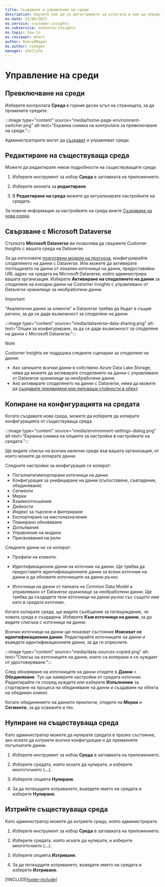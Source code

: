 ```yaml
---
title: Създаване и управление на среди
description: Научете как да се регистрирате за услугата и как да управлявате среди.
ms.date: 12/06/2021
ms.service: customer-insights
ms.subservice: audience-insights
ms.topic: how-to
ms.reviewer: mhart
author: NimrodMagen
ms.author: nimagen
manager: shellyha
---
```


# <a name="manage-environments"></a>Управление на среди



## <a name="switch-environments"></a>Превключване на среди

Изберете контролата **Среда** в горния десен ъгъл на страницата, за да промените средите.

:::image type="content" source="media/home-page-environment-switcher.png" alt-text="Екранна снимка на контролата за превключване на среди.":::

Администраторите могат да [създават](create-environment.md) и управляват среди.

## <a name="edit-an-existing-environment"></a>Редактиране на съществуваща среда

Можете да редактирате някои подробности на съществуващите среди.

1.  Изберете инструмент за избор **Среда** в заглавката на приложението.

2.  Изберете иконата за **редактиране**.

3. В **Редактиране на среда** можете да актуализирате настройките на средата.

За повече информация за настройките на среда вижте [Създаване на нова среда](create-environment.md).

## <a name="connect-to-microsoft-dataverse"></a>Свързване с Microsoft Dataverse
   
Стъпката **Microsoft Dataverse** ви позволява да свържете Customer Insights с вашата среда на Dataverse.

За да използвате [подготвени модели на прогноза](predictions-overview.md#out-of-box-models), конфигурирайте споделянето на данни с Dataverse. Или можете да активирате поглъщането на данни от локален източници на данни, предоставяйки URL адрес на средата на Microsoft Dataverse, който администрира вашата организация. Изберете **Активиране на споделянето на данни** за споделяне на изходни данни на Customer Insights с управлявано от Dataverse хранилище за необработени данни.

> [!IMPORTANT]
> "Аналитични данни за клиенти" и Dataverse трябва да бъдат в същия регион, за да се даде възможност за споделяне на данни.

:::image type="content" source="media/dataverse-data-sharing.png" alt-text="Опции за конфигуриране, за да се даде възможност за споделяне на данни с Microsoft Dataverse.":::

> [!NOTE]
> Customer Insights не поддържа следните сценарии за споделяне на данни:
> - Ако запишете всички данни в собствено Azure Data Lake Storage, няма да можете да активирате споделянето на данни с управлявано от Dataverse хранилище за необработени данни.
> - Ако активирате споделянето на данни с Dataverse, няма да можете да [създавате предвидени или липсващи стойности в обект](predictions.md).

## <a name="copy-the-environment-configuration"></a>Копиране на конфигурацията на средата

Когато създавате нова среда, можете да изберете да копирате конфигурацията от съществуваща среда. 

:::image type="content" source="media/environment-settings-dialog.png" alt-text="Екранна снимка на опциите за настройки в настройките на средата.":::

Ще видите списък на всички налични среди във вашата организация, от които можете да копирате данни.

Следните настройки за конфигурация се копират:

- Погълнати/импортирани източници на данни
- Конфигурация за унифициране на данни (съпоставяне, съвпадение, обединяване)
- Сегменти
- Мерки
- Взаимоотношения
- Дейности
- Индекс за търсене и филтриране
- Експортиране на местоназначения
- Планирано обновяване
- Допълвания
- Управление на модели
- Присвоявания на роли

Следните данни *не* се копират:

- Профили на клиенти.
- Идентификационни данни на източник на данни. Ще трябва да предоставите идентификационните данни за всеки източник на данни и да обновите източниците на данни ръчно.

- Източници на данни от папката на Common Data Model и управлявано от Dataverse хранилище за необработени данни. Ще трябва да създадете тези източници на данни ръчно със същото име като в средата източник.

Когато копирате среда, ще видите съобщение за потвърждение, че новата среда е създадена. Изберете **Към източници на данни**, за да видите списъка с източници на данни.

Всички източници на данни ще показват състояние **Изискват се идентификационни данни**. Редактирайте източниците на данни и въведете идентификационните данни, за да ги опресните.

:::image type="content" source="media/data-sources-copied.png" alt-text="Списък на източниците на данни, които са копирани и се нуждаят от удостоверяване.":::

След обновяване на източниците на данни отидете в **Данни** > **Обединяване**. Тук ще намерите настройки от средата източник. Редактирайте ги според нуждите или изберете **Изпълнение** за стартиране на процеса на обединяване на данни и създаване на обекта на обединен клиент.

Когато обединението на данните приключи, отидете на **Мерки** и **Сегменти**, за да освежите и тях.

## <a name="reset-an-existing-environment"></a>Нулиране на съществуваща среда

Като администратор можете да нулирате средата в празно състояние, ако искате да изтриете всички конфигурации и да премахнете погълнатите данни.

1.  Изберете инструмент за избор **Среда** в заглавката на приложението. 

2.  Изберете средата, която искате да нулирате, и изберете многоточието (**...**). 

3. Изберете опцията **Нулиране**. 

4.  За да потвърдите изтриването, въведете името на средата и изберете **Нулиране**.

## <a name="delete-an-existing-environment"></a>Изтрийте съществуваща среда

Като администратор можете да изтриете среда, която администрирате.

1.  Изберете инструмент за избор **Среда** в заглавката на приложението.

2.  Изберете средата, която искате да нулирате, и изберете многоточието (**...**). 

3. Изберете опцията **Изтриване**. 

4.  За да потвърдите изтриването, въведете името на средата и изберете **Изтриване**.


[!INCLUDE[footer-include](../includes/footer-banner.md)]
